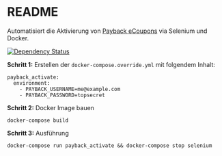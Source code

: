 # README

Automatisiert die Aktivierung von [Payback eCoupons](https://www.payback.de) via Selenium und Docker.

[![Dependency Status](https://gemnasium.com/badges/github.com/sedden/payback-activate.svg)](https://gemnasium.com/github.com/sedden/payback-activate)

**Schritt 1:** Erstellen der `docker-compose.override.yml` mit folgendem Inhalt:

    payback_activate:
      environment:
        - PAYBACK_USERNAME=me@example.com
        - PAYBACK_PASSWORD=topsecret

**Schritt 2:** Docker Image bauen

    docker-compose build

**Schritt 3:** Ausführung

    docker-compose run payback_activate && docker-compose stop selenium
